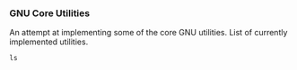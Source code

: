 ### GNU Core Utilities

An attempt at implementing some of the core GNU utilities.
List of currently implemented utilities.

`ls`

